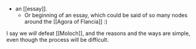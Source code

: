 - an [[essay]].
  - Or beginning of an essay, which could be said of so many nodes around the [[Agora of Flancia]] :)

I say we *will* defeat [[Moloch]], and the reasons and the ways are simple, even though the process will be difficult.